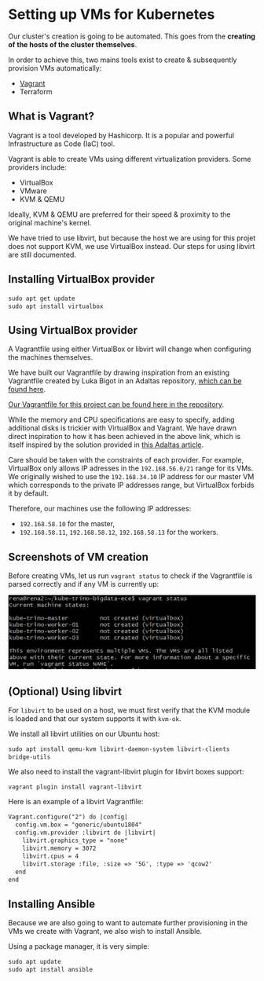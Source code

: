 # Setting up VMs for Kubernetes

Our cluster's creation is going to be automated. This goes from the **creating of the hosts of the cluster themselves**.

In order to achieve this, two mains tools exist to create & subsequently provision VMs automatically:

- [Vagrant](https://www.vagrantup.com/)
- Terraform

## What is Vagrant?

Vagrant is a tool developed by Hashicorp. It is a popular and powerful Infrastructure as Code (IaC) tool.

Vagrant is able to create VMs using different virtualization providers. Some providers include:

- VirtualBox
- VMware
- KVM & QEMU

Ideally, KVM & QEMU are preferred for their speed & proximity to the original machine's kernel.

We have tried to use libvirt, but because the host we are using for this projet does not support KVM, we use VirtualBox instead. Our steps for using libvirt are still documented.


## Installing VirtualBox provider

```
sudo apt get update
sudo apt install virtualbox
```

## Using VirtualBox provider

A Vagrantfile using either VirtualBox or libvirt will change when configuring the machines themselves.

We have built our Vagrantfile by drawing inspiration from an existing Vagrantfile created by Luka Bigot in an Adaltas repository, [which can be found here](https://github.com/adaltas/demo-k8s-mini/blob/main/Vagrantfile).

[Our Vagrantfile for this project can be found here in the repository](https://github.com/Erzangel/kube-trino-bigdata-ece/blob/main/Vagrantfile).

While the memory and CPU specifications are easy to specify, adding additional disks is trickier with VirtualBox and Vagrant. We have drawn direct inspiration to how it has been achieved in the above link, which is itself inspired by the solution provided in [this Adaltas article](https://www.adaltas.com/en/2019/09/09/rook-ceph-k8s/#the-solution).

Care should be taken with the constraints of each provider. For example, VirtualBox only allows IP adresses in the `192.168.56.0/21` range for its VMs. We originally wished to use the `192.168.34.10` IP address for our master VM which corresponds to the private IP addresses range, but VirtualBox forbids it by default.

Therefore, our machines use the following IP addresses:

- `192.168.58.10` for the master,
- `192.168.58.11`, `192.168.58.12`, `192.168.58.13` for the workers.

## Screenshots of VM creation

Before creating VMs, let us run `vagrant status` to check if the Vagrantfile is parsed correctly and if any VM is currently up:

![Screenshot](../img/0-1-vagrant-status-before.png)

## (Optional) Using libvirt

For `libvirt` to be used on a host, we must first verify that the KVM module is loaded and that our system supports it with `kvm-ok`.

We install all libvirt utilities on our Ubuntu host:

```
sudo apt install qemu-kvm libvirt-daemon-system libvirt-clients bridge-utils
```

We also need to install the vagrant-libvirt plugin for libvirt boxes support:

```
vagrant plugin install vagrant-libvirt
```

Here is an example of a libvirt Vagrantfile:

```
Vagrant.configure("2") do |config|
  config.vm.box = "generic/ubuntu1804"
  config.vm.provider :libvirt do |libvirt|
    libvirt.graphics_type = "none"
	libvirt.memory = 3072
    libvirt.cpus = 4
    libvirt.storage :file, :size => '5G', :type => 'qcow2'
  end
end
```

## Installing Ansible

Because we are also going to want to automate further provisioning in the VMs we create with Vagrant, we also wish to install Ansible.

Using a package manager, it is very simple:

```
sudo apt update
sudo apt install ansible
```